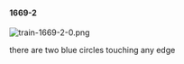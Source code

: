 #### 1669-2
![train-1669-2-0.png](https://github.com/lil-lab/nlvr/raw/master/nlvr/train/images/32/train-1669-2-0.png "train-1669-2-0.png")

there are two blue circles touching any edge